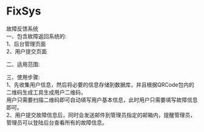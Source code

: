# FixSys
故障反馈系统<br>
一、包含故障返回系统的:<br>
  1、后台管理页面<br>
  2、用户提交页面<br>

二、适用范围:<br>

三、使用步骤: <br>
1、先收集用户信息，然后将必要的信息存储到数据库，并且根据QRCode包内的二维码生成工具生成用户二维码，<br>
  用户只需要扫描二维码即可自动填写用户基本信息，此时用户只需要填写故障信息即可。<br>
2、用户提交故障信息后，同时会发送邮件到管理员指定的邮箱内，提醒管理员，管理员可以登陆后台查看所有的故障信息。<br>
